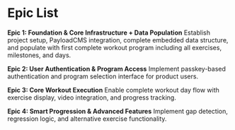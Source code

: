 # Epic List

**Epic 1: Foundation & Core Infrastructure + Data Population**
Establish project setup, PayloadCMS integration, complete embedded data structure, and populate with first complete workout program including all exercises, milestones, and days.

**Epic 2: User Authentication & Program Access**
Implement passkey-based authentication and program selection interface for product users.

**Epic 3: Core Workout Execution**
Enable complete workout day flow with exercise display, video integration, and progress tracking.

**Epic 4: Smart Progression & Advanced Features**
Implement gap detection, regression logic, and alternative exercise functionality.
